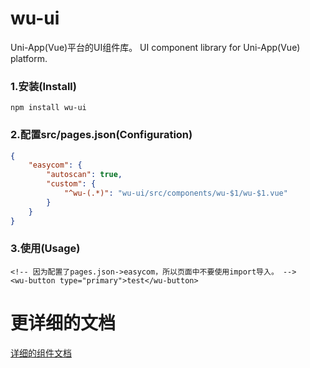 # wu-ui

Uni-App(Vue)平台的UI组件库。
UI component library for Uni-App(Vue) platform. 

### 1.安装(Install)
```shell
npm install wu-ui
```

### 2.配置src/pages.json(Configuration)
```json
{
    "easycom": {
        "autoscan": true,
        "custom": {
            "^wu-(.*)": "wu-ui/src/components/wu-$1/wu-$1.vue"
        }
    }
}
```

### 3.使用(Usage)
```vue
<!-- 因为配置了pages.json->easycom，所以页面中不要使用import导入。 -->
<wu-button type="primary">test</wu-button>
```

# 更详细的文档

[详细的组件文档](docs/index.md)
